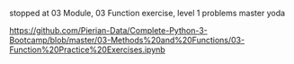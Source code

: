 stopped at 03 Module, 03 Function exercise, level 1 problems master yoda

https://github.com/Pierian-Data/Complete-Python-3-Bootcamp/blob/master/03-Methods%20and%20Functions/03-Function%20Practice%20Exercises.ipynb